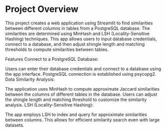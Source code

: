 # Project Overview

This project creates a web application using Streamlit to find similarities between different columns in tables from a PostgreSQL database. 
The similarities are determined using MinHash and LSH (Locality-Sensitive Hashing) techniques. This app allows users to input database credentials, 
connect to a database, and then adjust shingle length and matching thresholds to compute similarities between tables.

Features
Connect to a PostgreSQL Database:

Users can enter their database credentials and connect to a database using the app interface.
PostgreSQL connection is established using psycopg2.
Data Similarity Analysis:

The application uses MinHash to compute approximate Jaccard similarities between the columns of different tables in the database.
Users can adjust the shingle length and matching threshold to customize the similarity analysis.
LSH (Locality-Sensitive Hashing):

The app employs LSH to index and query for approximate similarities between columns. This allows for efficient similarity search even with large datasets.
